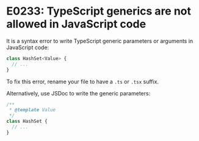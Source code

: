 # E0233: TypeScript generics are not allowed in JavaScript code

It is a syntax error to write TypeScript generic parameters or arguments in
JavaScript code:

```javascript
class HashSet<Value> {
  // ...
}
```

To fix this error, rename your file to have a `.ts` or `.tsx` suffix.

Alternatively, use JSDoc to write the generic parameters:

```javascript
/**
 * @template Value
 */
class HashSet {
  // ...
}
```
